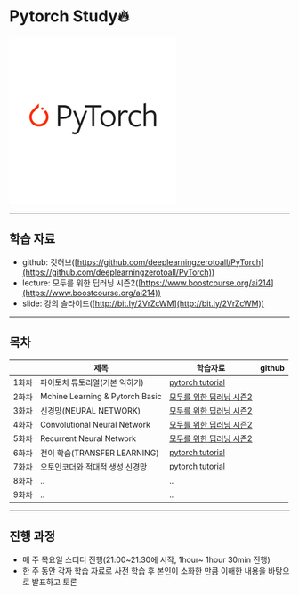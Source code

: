 # Pytorch Study🔥

<img src="images/pytorch%20image.png" width="300" height="300">

---
## 학습 자료
- github: 깃허브([https://github.com/deeplearningzerotoall/PyTorch](https://github.com/deeplearningzerotoall/PyTorch))
- lecture: 모두를 위한 딥러닝 시즌2([https://www.boostcourse.org/ai214](https://www.boostcourse.org/ai214))
- slide: 강의 슬라이드([http://bit.ly/2VrZcWM](http://bit.ly/2VrZcWM))

---
## 목차
||제목|학습자료|github|
|---|---|---|---|
|1화차|파이토치 튜토리얼(기본 익히기)|[pytorch tutorial](https://tutorials.pytorch.kr/)|
|2화차|Mchine Learning & Pytorch Basic|[모두를 위한 딥러닝 시즌2](https://www.boostcourse.org/ai214)|
|3화차|신경망(NEURAL NETWORK)|[모두를 위한 딥러닝 시즌2](https://www.boostcourse.org/ai214)|
|4화차|Convolutional Neural Network|[모두를 위한 딥러닝 시즌2](https://www.boostcourse.org/ai214)|
|5화차|Recurrent Neural Network|[모두를 위한 딥러닝 시즌2](https://www.boostcourse.org/ai214)|
|6화차|전이 학습(TRANSFER LEARNING)|[pytorch tutorial](https://tutorials.pytorch.kr/)|
|7화차|오토인코더와 적대적 생성 신경망|[pytorch tutorial](https://tutorials.pytorch.kr/)|
|8화차|..|..|
|9화차|..|..|

---
## 진행 과정
- 매 주 목요일 스터디 진행(21:00~21:30에 시작, 1hour~ 1hour 30min 진행)
- 한 주 동안 각자 학습 자료로 사전 학습 후 본인이 소화한 만큼 이해한 내용을 바탕으로 발표하고 토론 
